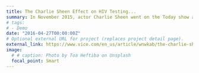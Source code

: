 ```yaml
---
title: The Charlie Sheen Effect on HIV Testing...
summary: In November 2015, actor Charlie Sheen went on the Today show and revealed he's HIV positive...
# tags:
# - Demo
date: "2016-04-27T00:00:00Z"
# Optional external URL for project (replaces project detail page).
external_link: https://www.vice.com/en_us/article/wnwkab/the-charlie-sheen-effect-on-hiv-testing-was-equivalent-to-7-world-aids-days
image:
  # # caption: Photo by Toa Heftiba on Unsplash
  focal_point: Smart
---
```

